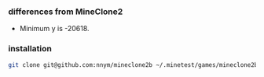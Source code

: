 ### differences from MineClone2
- Minimum y is -20618.

### installation
```sh
git clone git@github.com:nnym/mineclone2b ~/.minetest/games/mineclone2b
```
